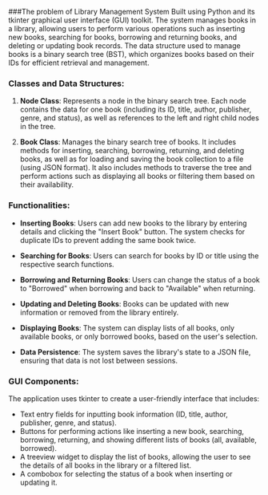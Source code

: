 ###The problem of Library Management System 
Built using Python and its tkinter graphical user interface (GUI) toolkit. The system manages books in a library, allowing users to perform various operations such as inserting new books, searching for books, borrowing and returning books, and deleting or updating book records. The data structure used to manage books is a binary search tree (BST), which organizes books based on their IDs for efficient retrieval and management.

### Classes and Data Structures:

1. **Node Class**: Represents a node in the binary search tree. Each node contains the data for one book (including its ID, title, author, publisher, genre, and status), as well as references to the left and right child nodes in the tree.

2. **Book Class**: Manages the binary search tree of books. It includes methods for inserting, searching, borrowing, returning, and deleting books, as well as for loading and saving the book collection to a file (using JSON format). It also includes methods to traverse the tree and perform actions such as displaying all books or filtering them based on their availability.


### Functionalities:

- **Inserting Books**: Users can add new books to the library by entering details and clicking the "Insert Book" button. The system checks for duplicate IDs to prevent adding the same book twice.

- **Searching for Books**: Users can search for books by ID or title using the respective search functions.

- **Borrowing and Returning Books**: Users can change the status of a book to "Borrowed" when borrowing and back to "Available" when returning.

- **Updating and Deleting Books**: Books can be updated with new information or removed from the library entirely.

- **Displaying Books**: The system can display lists of all books, only available books, or only borrowed books, based on the user's selection.

- **Data Persistence**: The system saves the library's state to a JSON file, ensuring that data is not lost between sessions.

### GUI Components:

The application uses tkinter to create a user-friendly interface that includes:

- Text entry fields for inputting book information (ID, title, author, publisher, genre, and status).
- Buttons for performing actions like inserting a new book, searching, borrowing, returning, and showing different lists of books (all, available, borrowed).
- A treeview widget to display the list of books, allowing the user to see the details of all books in the library or a filtered list.
- A combobox for selecting the status of a book when inserting or updating it.

